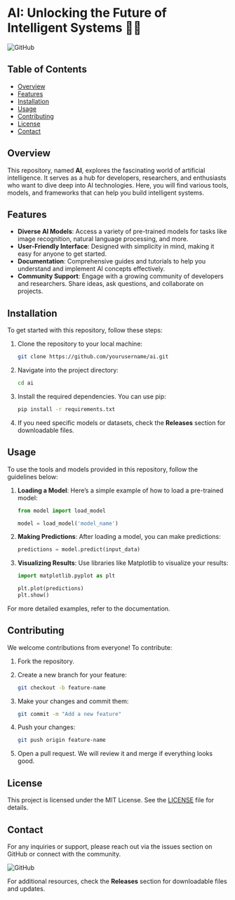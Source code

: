# AI: Unlocking the Future of Intelligent Systems 🤖✨

![GitHub](https://img.shields.io/badge/Visit_GitHub-https%3A%2F%2Fgithub.com%2F-orange)

## Table of Contents

- [Overview](#overview)
- [Features](#features)
- [Installation](#installation)
- [Usage](#usage)
- [Contributing](#contributing)
- [License](#license)
- [Contact](#contact)

## Overview

This repository, named **AI**, explores the fascinating world of artificial intelligence. It serves as a hub for developers, researchers, and enthusiasts who want to dive deep into AI technologies. Here, you will find various tools, models, and frameworks that can help you build intelligent systems.

## Features

- **Diverse AI Models**: Access a variety of pre-trained models for tasks like image recognition, natural language processing, and more.
- **User-Friendly Interface**: Designed with simplicity in mind, making it easy for anyone to get started.
- **Documentation**: Comprehensive guides and tutorials to help you understand and implement AI concepts effectively.
- **Community Support**: Engage with a growing community of developers and researchers. Share ideas, ask questions, and collaborate on projects.

## Installation

To get started with this repository, follow these steps:

1. Clone the repository to your local machine:
   ```bash
   git clone https://github.com/yourusername/ai.git
   ```

2. Navigate into the project directory:
   ```bash
   cd ai
   ```

3. Install the required dependencies. You can use pip:
   ```bash
   pip install -r requirements.txt
   ```

4. If you need specific models or datasets, check the **Releases** section for downloadable files.

## Usage

To use the tools and models provided in this repository, follow the guidelines below:

1. **Loading a Model**: Here’s a simple example of how to load a pre-trained model:
   ```python
   from model import load_model

   model = load_model('model_name')
   ```

2. **Making Predictions**: After loading a model, you can make predictions:
   ```python
   predictions = model.predict(input_data)
   ```

3. **Visualizing Results**: Use libraries like Matplotlib to visualize your results:
   ```python
   import matplotlib.pyplot as plt

   plt.plot(predictions)
   plt.show()
   ```

For more detailed examples, refer to the documentation.

## Contributing

We welcome contributions from everyone! To contribute:

1. Fork the repository.
2. Create a new branch for your feature:
   ```bash
   git checkout -b feature-name
   ```

3. Make your changes and commit them:
   ```bash
   git commit -m "Add a new feature"
   ```

4. Push your changes:
   ```bash
   git push origin feature-name
   ```

5. Open a pull request. We will review it and merge if everything looks good.

## License

This project is licensed under the MIT License. See the [LICENSE](LICENSE) file for details.

## Contact

For any inquiries or support, please reach out via the issues section on GitHub or connect with the community.

![GitHub](https://img.shields.io/badge/Visit_GitHub-https%3A%2F%2Fgithub.com%2F-orange)

For additional resources, check the **Releases** section for downloadable files and updates.